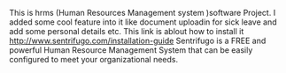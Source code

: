 This is hrms  (Human Resources Management system )software Project.  I added some cool feature into it like document uploadin for sick leave and add some personal details etc.
This link is ablout how to install it 
http://www.sentrifugo.com/installation-guide
Sentrifugo is a FREE and powerful Human Resource Management System that can be easily configured to meet your organizational needs. 


